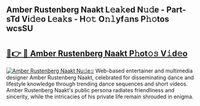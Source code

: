 ## Amber Rustenberg Naakt L𝚎a𝚔ed N𝚞𝚍e - Part-sTd Vi𝚍𝚎o L𝚎a𝚔s - H𝚘𝚝 O𝚗𝚕yf𝚊ns P𝚑𝚘tos wcsSU

# <h2><a href="http://kf0e5i.oniu.top/?m=Amber+Rustenberg+Naakt">🔗👉 🔴 Amber Rustenberg Naakt P𝚑ot𝚘𝚜 V𝚒d𝚎o</a></h2>

[![Amber Rustenberg Naakt Nu𝚍e𝚜](https://i.imgur.com/0qMVB7G.gif)](http://kf0e5i.oniu.top/?m=Amber+Rustenberg+Naakt)
Web-based entertainer and multimedia designer Amber Rustenberg Naakt, celebrated for disseminating dance and lifestyle knowledge through trending dance sequences and short videos. Amber Rustenberg Naakt's public persona radiates friendliness and sincerity, while the intricacies of his private life remain shrouded in enigma.  
